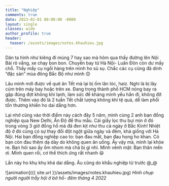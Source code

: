 ```yaml
---
title: "Nghiệp"
comments: true
date: 2023-02-01 00:00:00 -0000
layout: single
classes: wide
author_profile: true
header:
  teaser: /assets/images/notes.khauhieu.jpg
---
```


Dân ta hình như kiêng đi mùng 7 hay sao mà hôm qua thấy đường lên Nội Bài rõ vắng, xe chạy bon bon. 
Chuyến bay từ Hà Nội- Luân Đôn còn dư mấy chỗ. Thấy mấy cụ ngồi hàng trên mình ho sù sụ. 
Chắc các cụ cũng đã dính “đặc sản” mùa đông Bắc Bộ như mình 😊

Lâu mình mới được về quê ăn Tết mà lại bị ốm lăn lóc, haiz. 
Nghi là bị lây cúm trên máy bay hoặc trên xe. 
Đang trong thành phố HCM nóng bay ra gặp đúng đợt không khí lạnh, làm sức đề kháng mình yếu hẳn đi, không đỡ được. 
Thêm vào đó là 2 tuần Tết chất lượng không khí tệ quá, dễ làm phổi tổn thương khiến ho dai dẳng hơn.

Lại nhớ cũng vào thời điểm này cách đây 5 năm, mình cùng 2 anh bạn đồng nghiệp qua New Delhi, Ấn Độ để thu mẫu. 
Cái giấy lọc thu bụi mịn ở đó trong vòng 3 giờ đồng hồ mà đã đen kịt như thu cả ngày ở Bắc Kinh! 
Nhiệt độ ở đó cũng có sự thay đổi đột ngột giữa ngày và đêm, khá giống với Hà Nội. 
Hai bạn đồng nghiệp cao to: bạn đau mắt, bạn đau họng ho khan. Có bạn còn đau thêm dạ dày do không quen ăn uống. 
Ấy vậy mà, mình lại khỏe re. Bạn hỏi sao ấy ốm nhom mà chả bị gì nhỉ. 
Mình vênh mặt: Bạn thân mến ơi. Mình quen rồi, cơ thể thích ứng rất nhanh 😃

Lần này ho khụ khụ khá dai dẳng. Âu cũng do khẩu nghiệp từ trước @_@

![animation]({{ site.url }}/assets/images/notes.khauhieu.jpg) *Hình chụp người người trẩy hội ở bờ hồ- đêm tháng 4 2022*
